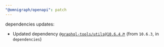 ```yaml
---
"@omnigraph/openapi": patch
---
```

dependencies updates:
  - Updated dependency [`@graphql-tools/utils@10.6.4` ↗︎](https://www.npmjs.com/package/@graphql-tools/utils/v/10.6.4) (from `10.6.3`, in `dependencies`)
